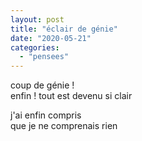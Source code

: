 ```yaml
---
layout: post
title: "éclair de génie"
date: "2020-05-21"
categories: 
  - "pensees"
---
```


coup de génie !  
enfin ! tout est devenu si clair

j'ai enfin compris  
que je ne comprenais rien
